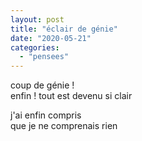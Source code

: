 ```yaml
---
layout: post
title: "éclair de génie"
date: "2020-05-21"
categories: 
  - "pensees"
---
```


coup de génie !  
enfin ! tout est devenu si clair

j'ai enfin compris  
que je ne comprenais rien
